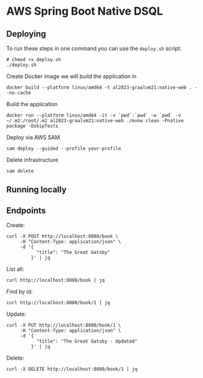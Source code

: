 # AWS Spring Boot Native DSQL

## Deploying

To run these steps in one command you can use the `deploy.sh` script:

```shell
# chmod +x deploy.sh
./deploy.sh
```

Create Docker image we will build the application in

```shell
docker build --platform linux/amd64 -t al2023-graalvm21:native-web . --no-cache
```

Build the application

```shell
docker run --platform linux/amd64 -it -v `pwd`:`pwd` -w `pwd` -v ~/.m2:/root/.m2 al2023-graalvm21:native-web ./mvnw clean -Pnative package -DskipTests
```

Deploy via AWS SAM

```shell
sam deploy --guided --profile your-profile
```

Delete infrastructure

```shell
sam delete
```

## Running locally



## Endpoints

Create:

```shell
curl -X POST http://localhost:8080/book \
     -H "Content-Type: application/json" \
     -d '{
           "title": "The Great Gatsby"
         }' | jq
```

List all:

```shell
curl http://localhost:8080/book | jq
```

Find by id:

```shell
curl http://localhost:8080/book/1 | jq
```

Update:

```shell
curl -X PUT http://localhost:8080/book/1 \
     -H "Content-Type: application/json" \
     -d '{
           "title": "The Great Gatsby - Updated"
         }' | jq

```

Delete:

```shell
curl -X DELETE http://localhost:8080/book/1 | jq
```